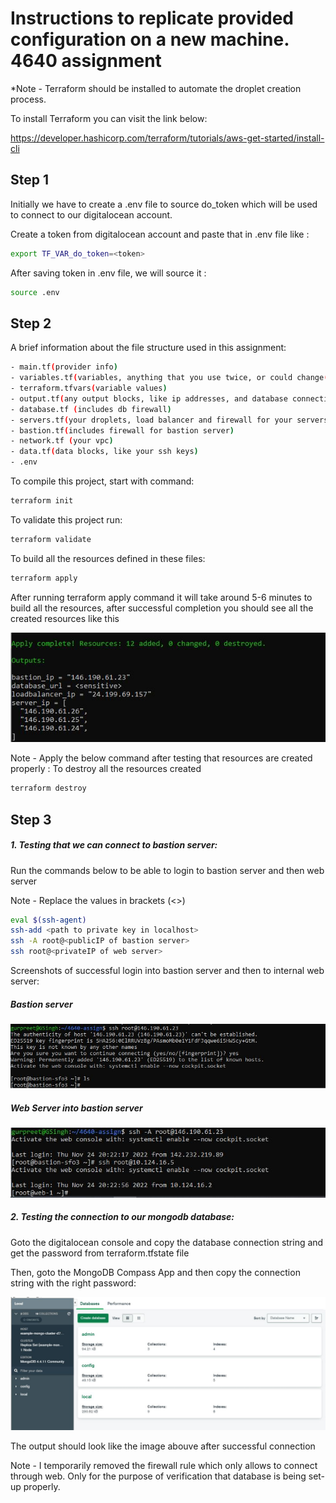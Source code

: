 # Instructions to replicate provided configuration on a new machine. 4640 assignment

*Note - Terraform should be installed to automate the droplet creation process.

To install Terraform you can visit the link below:

https://developer.hashicorp.com/terraform/tutorials/aws-get-started/install-cli 

## Step 1

Initially we have to create a .env file to source do_token which will be used to connect to our digitalocean account.

Create a token from digitalocean account and paste that in .env file like :

```bash
export TF_VAR_do_token=<token>
```

After saving token in .env file, we will source it :

```bash
source .env
```

## Step 2

A brief information about the file structure used in this assignment:
```bash
- main.tf(provider info)
- variables.tf(variables, anything that you use twice, or could change(region, size…) )
- terraform.tfvars(variable values)
- output.tf(any output blocks, like ip addresses, and database connection uri)
- database.tf (includes db firewall)
- servers.tf(your droplets, load balancer and firewall for your servers)
- bastion.tf(includes firewall for bastion server)
- network.tf (your vpc)
- data.tf(data blocks, like your ssh keys)
- .env

```

To compile this project, start with command:
```bash
terraform init
``` 
To validate this project run:
```bash
terraform validate
```
To build all the resources defined in these files:

```bash
terraform apply
```
After running terraform apply command it will take around 5-6 minutes to build all the resources, after successful completion you should see all the created resources like this

![terraformapply.JPG](https://github.com/GurpreetSingh2601/images_4640/blob/master/terraformapply.JPG?raw=true)

Note - Apply the below command after testing that resources are created properly :
To destroy all the resources created

```bash
terraform destroy
```

## Step 3

##### 1. Testing that we can connect to bastion server:

Run the commands below to be able to login to bastion server and then web server

Note - Replace the values in brackets (<>)

```bash
eval $(ssh-agent)
ssh-add <path to private key in localhost>
ssh -A root@<publicIP of bastion server>
ssh root@<privateIP of web server>
```
Screenshots of successful login into bastion server and then to internal web server:
##### Bastion server

![bastion.JPG](https://github.com/GurpreetSingh2601/images_4640/blob/master/bastion.JPG?raw=true)

##### Web Server into bastion server

![webserver.JPG](https://github.com/GurpreetSingh2601/images_4640/blob/master/webserver.JPG?raw=true)

##### 2. Testing the connection to our mongodb database:

Goto the digitalocean console and copy the database connection string and get the password from terraform.tfstate file

Then, goto the MongoDB Compass App and then copy the connection string with the right password:

![database.JPG](https://github.com/GurpreetSingh2601/images_4640/blob/master/database.JPG?raw=true)

The output should look like the image abouve after successful connection

Note - I temporarily removed the firewall rule which only allows to connect through web. Only for the purpose of verification that database is being set-up properly.






